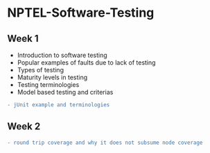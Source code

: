 # NPTEL-Software-Testing
## Week 1   
* Introduction to software testing  
* Popular examples of faults due to lack of testing  
* Types of testing  
* Maturity levels in testing  
* Testing terminologies  
* Model based testing and criterias  
```diff
- jUnit example and terminologies
```  
  
## Week 2  
```diff  
- round trip coverage and why it does not subsume node coverage  
```
